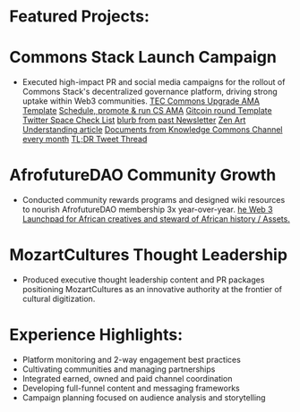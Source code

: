 # Featured Projects:

# Commons Stack Launch Campaign 
- Executed high-impact PR and social media campaigns for the rollout of Commons Stack's decentralized governance platform, driving strong uptake within Web3 communities.
  [TEC Commons Upgrade AMA Template](https://docs.google.com/document/d/1qN6L3WAfS_oNDSVSwm3x72_I6pEDspJenZUMmVk7Vvc/edit)
  [Schedule, promote & run CS AMA](https://github.com/commons-stack/iteration0/issues/697)
  [Gitcoin round Template](https://github.com/commons-stack/iteration0/issues/1104#issuecomment-981068136)
  [Twitter Space Check List](https://github.com/commons-stack/iteration0/issues/1150)
  [blurb from past Newsletter](https://github.com/commons-stack/iteration0/issues/922)
  [Zen Art Understanding article](https://github.com/commons-stack/iteration0/issues/890)
  [Documents from Knowledge Commons Channel every month](https://github.com/commons-stack/iteration0/issues/896)
  [TL;DR Tweet Thread](https://github.com/commons-stack/iteration0/issues/949)
  
# AfrofutureDAO Community Growth
- Conducted community rewards programs and designed wiki resources to nourish AfrofutureDAO membership 3x year-over-year.
  [he Web 3 Launchpad for African creatives and steward of African history / Assets.](https://hackmd.io/@AfrofutureDAO/Intro#AfrofutureDAO-The-Web-3-Launchpad-for-African-creatives-and-steward-of-African-history--Assets)

# MozartCultures Thought Leadership 
- Produced executive thought leadership content and PR packages positioning MozartCultures as an innovative authority at the frontier of cultural digitization.

# Experience Highlights: 

- Platform monitoring and 2-way engagement best practices  
- Cultivating communities and managing partnerships
- Integrated earned, owned and paid channel coordination
- Developing full-funnel content and messaging frameworks 
- Campaign planning focused on audience analysis and storytelling
  

